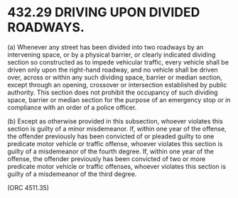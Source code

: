 432.29 DRIVING UPON DIVIDED ROADWAYS.
=====================================

​(a) Whenever any street has been divided into two roadways by an
intervening space, or by a physical barrier, or clearly indicated
dividing section so constructed as to impede vehicular traffic, every
vehicle shall be driven only upon the right-hand roadway, and no vehicle
shall be driven over, across or within any such dividing space, barrier
or median section, except through an opening, crossover or intersection
established by public authority. This section does not prohibit the
occupancy of such dividing space, barrier or median section for the
purpose of an emergency stop or in compliance with an order of a police
officer.

​(b) Except as otherwise provided in this subsection, whoever violates
this section is guilty of a minor misdemeanor. If, within one year of
the offense, the offender previously has been convicted of or pleaded
guilty to one predicate motor vehicle or traffic offense, whoever
violates this section is guilty of a misdemeanor of the fourth degree.
If, within one year of the offense, the offender previously has been
convicted of two or more predicate motor vehicle or traffic offenses,
whoever violates this section is guilty of a misdemeanor of the third
degree.

(ORC 4511.35)
